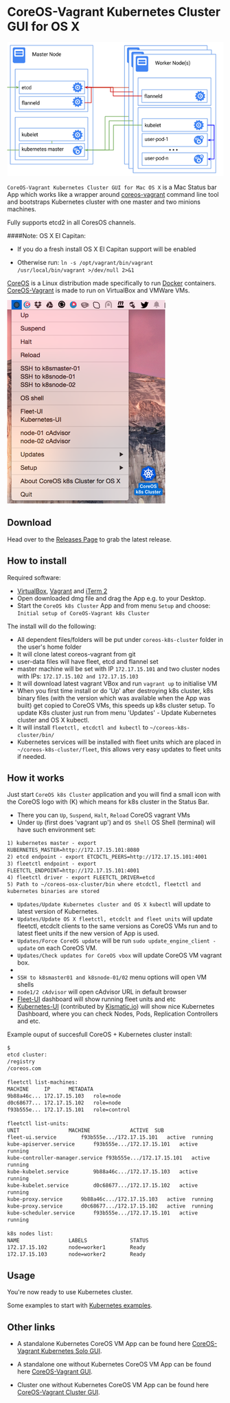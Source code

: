 CoreOS-Vagrant Kubernetes Cluster GUI for OS X
============================
![k8s-multinode](k8s-multinode.png)

`CoreOS-Vagrant Kubernetes Cluster GUI for Mac OS X` is a Mac Status bar App which works like a wrapper around [coreos-vagrant](https://github.com/coreos/coreos-vagrant) command line tool and bootstraps Kubernetes cluster with one master and two minions machines.

Fully supports etcd2 in all CoresOS channels.

####Note: OS X El Capitan:

* If you do a fresh install OS X El Capitan support will be enabled

* Otherwise run: `ln -s /opt/vagrant/bin/vagrant /usr/local/bin/vagrant >/dev/null 2>&1` 


[CoreOS](https://coreos.com) is a Linux distribution made specifically to run [Docker](https://www.docker.io/) containers.
[CoreOS-Vagrant](https://github.com/coreos/coreos-vagrant) is made to run on VirtualBox and VMWare VMs.

![CoreOS-Vagrant-Kubernetes-Cluster-GUI](coreos-vagrant-k8s-cluster-gui.png "CoreOS-Vagrant-Kubernetes-Cluster-GUI")

Download
--------
Head over to the [Releases Page](https://github.com/rimusz/coreos-osx-gui-kubernetes-cluster/releases) to grab the latest release.


How to install
----------

Required software:
* [VirtualBox](https://www.virtualbox.org/wiki/Downloads), [Vagrant](http://www.vagrantup.com/downloads.html) and [iTerm 2](http://www.iterm2.com/#/section/downloads)
* Open downloaded dmg file and drag the App e.g. to your Desktop.
* Start the `CoreOS k8s Cluster` App and from menu `Setup` and choose: `Initial setup of CoreOS-Vagrant k8s Cluster`

The install will do the following:

* All dependent files/folders will be put under `coreos-k8s-cluster` folder in the user's
 home folder
* It will clone latest coreos-vagrant from git
* user-data files will have fleet, etcd and flannel set
* master machine will be set with IP `172.17.15.101` and two cluster nodes with IPs: `172.17.15.102 and 172.17.15.103`
* It will download latest vagrant VBox and run `vagrant up` to initialise VM
* When you first time install or do 'Up' after destroying k8s cluster, k8s binary files (with the version which was available when the App was built) get copied to CoreOS VMs, this speeds up k8s cluster setup. To update K8s cluster just run from menu 'Updates' - Update Kubernetes cluster and OS X kubectl.
* It will install `fleetctl, etcdctl and kubectl` to `~/coreos-k8s-cluster/bin/`
* Kubernetes services will be installed with fleet units which are placed in `~/coreos-k8s-cluster/fleet`, this allows very easy updates to fleet units if needed.

How it works
------------

Just start `CoreOS k8s Cluster` application and you will find a small icon with the CoreOS logo with (K) which means for k8s cluster in the Status Bar.

* There you can `Up`, `Suspend`, `Halt`, `Reload` CoreOS vagrant VMs
* Under `Up` (first does 'vagrant up') and `OS Shell` OS Shell (terminal) will have such environment set:
````
1) kubernetes master - export KUBERNETES_MASTER=http://172.17.15.101:8080
2) etcd endpoint - export ETCDCTL_PEERS=http://172.17.15.101:4001
3) fleetctl endpoint - export FLEETCTL_ENDPOINT=http://172.17.15.101:4001
4) fleetctl driver - export FLEETCTL_DRIVER=etcd
5) Path to ~/coreos-osx-cluster/bin where etcdctl, fleetctl and kubernetes binaries are stored
````

* `Updates/Update Kubernetes cluster and OS X kubectl` will update to latest version of Kubernetes.
* `Updates/Update OS X fleetctl, etcdclt and fleet units` will update fleetctl, etcdclt clients to the same versions as CoreOS VMs run and to latest fleet units if the new version of App is used.
* `Updates/Force CoreOS update` will be run `sudo update_engine_client -update` on each CoreOS VM.
* `Updates/Check updates for CoreOS vbox` will update CoreOS VM vagrant box.
*
* `SSH to k8smaster01 and k8snode-01/02` menu options will open VM shells
* `node1/2 cAdvisor` will open cAdvisor URL in default browser
* [Fleet-UI](http://fleetui.com) dashboard will show running fleet units and etc
* [Kubernetes-UI](https://github.com/GoogleCloudPlatform/kubernetes/tree/master/www) (contributed by [Kismatic.io](http://kismatic.io/)) will show nice Kubernetes Dashboard, where you can check Nodes, Pods, Replication Controllers and etc.


Example ouput of succesfull CoreOS + Kubernetes cluster install:

````
$ 
etcd cluster:
/registry
/coreos.com

fleetctl list-machines:
MACHINE		IP		METADATA
9b88a46c...	172.17.15.103	role=node
d0c68677...	172.17.15.102	role=node
f93b555e...	172.17.15.101	role=control

fleetctl list-units:
UNIT				MACHINE				ACTIVE	SUB
fleet-ui.service		f93b555e.../172.17.15.101	active	running
kube-apiserver.service		f93b555e.../172.17.15.101	active	running
kube-controller-manager.service	f93b555e.../172.17.15.101	active	running
kube-kubelet.service		9b88a46c.../172.17.15.103	active	running
kube-kubelet.service		d0c68677.../172.17.15.102	active	running
kube-proxy.service		9b88a46c.../172.17.15.103	active	running
kube-proxy.service		d0c68677.../172.17.15.102	active	running
kube-scheduler.service		f93b555e.../172.17.15.101	active	running

k8s nodes list:
NAME                LABELS              STATUS
172.17.15.102       node=worker1        Ready
172.17.15.103       node=worker2        Ready

````




Usage
------------

You're now ready to use Kubernetes cluster.

Some examples to start with [Kubernetes examples](https://github.com/GoogleCloudPlatform/kubernetes/blob/master/examples/).

Other links
-----------
* A standalone Kubernetes CoreOS VM App can be found here [CoreOS-Vagrant Kubernetes Solo GUI](https://github.com/rimusz/coreos-osx-gui-kubernetes-solo).

* A standalone one without Kubernetes CoreOS VM App can be found here [CoreOS-Vagrant GUI](https://github.com/rimusz/coreos-osx-gui).

* Cluster one without Kubernetes CoreOS VM App can be found here [CoreOS-Vagrant Cluster GUI](https://github.com/rimusz/coreos-osx-gui-cluster).
